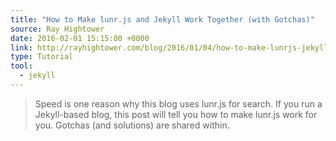 ```yaml
---
title: "How to Make lunr.js and Jekyll Work Together (with Gotchas)"
source: Ray Hightower
date: 2016-02-01 15:15:00 +0000
link: http://rayhightower.com/blog/2016/01/04/how-to-make-lunrjs-jekyll-work-together/
type: Tutorial
tool:
  - jekyll 
---
```

> Speed is one reason why this blog uses lunr.js for search. If you run a Jekyll-based blog, this post will tell you how to make lunr.js work for you. Gotchas (and solutions) are shared within.





